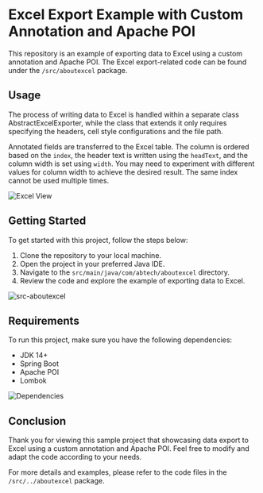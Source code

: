 # Excel Export Example with Custom Annotation and Apache POI

This repository is an example of exporting data to Excel using a custom annotation and Apache POI. The Excel export-related code can be found under the `/src/aboutexcel` package.

## Usage

The process of writing data to Excel is handled within a separate class AbstractExcelExporter, while the class that extends it only requires specifying the headers, cell style configurations and the file path.

Annotated fields are transferred to the Excel table. The column is ordered based on the `index`, the header text is written using the `headText`, and the column width is set using `width`. You may need to experiment with different values for column width to achieve the desired result.
The same index cannot be used multiple times.

![Excel View](./resources/images/excel.png)

## Getting Started

To get started with this project, follow the steps below:

1. Clone the repository to your local machine.
2. Open the project in your preferred Java IDE.
3. Navigate to the `src/main/java/com/abtech/aboutexcel` directory.
4. Review the code and explore the example of exporting data to Excel.


![src-aboutexcel](./resources/images/src-aboutexcel.png)

## Requirements

To run this project, make sure you have the following dependencies:

- JDK 14+
- Spring Boot
- Apache POI
- Lombok

![Dependencies](./resources/images/dependencies.png)

## Conclusion

Thank you for viewing this sample project that showcasing data export to Excel using a custom annotation and Apache POI. Feel free to modify and adapt the code according to your needs.

For more details and examples, please refer to the code files in the `/src/../aboutexcel` package.
